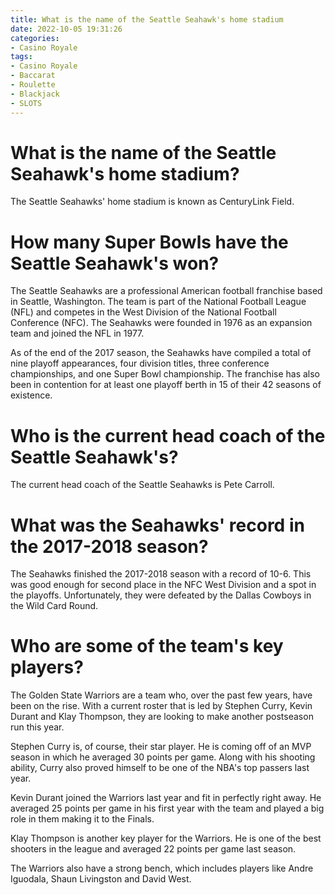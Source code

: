 ```yaml
---
title: What is the name of the Seattle Seahawk's home stadium
date: 2022-10-05 19:31:26
categories:
- Casino Royale
tags:
- Casino Royale
- Baccarat
- Roulette
- Blackjack
- SLOTS
---
```



#  What is the name of the Seattle Seahawk's home stadium?

The Seattle Seahawks' home stadium is known as CenturyLink Field.

#  How many Super Bowls have the Seattle Seahawk's won?

The Seattle Seahawks are a professional American football franchise based in Seattle, Washington. The team is part of the National Football League (NFL) and competes in the West Division of the National Football Conference (NFC). The Seahawks were founded in 1976 as an expansion team and joined the NFL in 1977.

As of the end of the 2017 season, the Seahawks have compiled a total of nine playoff appearances, four division titles, three conference championships, and one Super Bowl championship. The franchise has also been in contention for at least one playoff berth in 15 of their 42 seasons of existence.

#  Who is the current head coach of the Seattle Seahawk's?

The current head coach of the Seattle Seahawks is Pete Carroll.

#  What was the Seahawks' record in the 2017-2018 season?

The Seahawks finished the 2017-2018 season with a record of 10-6. This was good enough for second place in the NFC West Division and a spot in the playoffs. Unfortunately, they were defeated by the Dallas Cowboys in the Wild Card Round.

#  Who are some of the team's key players?

The Golden State Warriors are a team who, over the past few years, have been on the rise. With a current roster that is led by Stephen Curry, Kevin Durant and Klay Thompson, they are looking to make another postseason run this year.

Stephen Curry is, of course, their star player. He is coming off of an MVP season in which he averaged 30 points per game. Along with his shooting ability, Curry also proved himself to be one of the NBA's top passers last year.

Kevin Durant joined the Warriors last year and fit in perfectly right away. He averaged 25 points per game in his first year with the team and played a big role in them making it to the Finals.

Klay Thompson is another key player for the Warriors. He is one of the best shooters in the league and averaged 22 points per game last season.

The Warriors also have a strong bench, which includes players like Andre Iguodala, Shaun Livingston and David West.